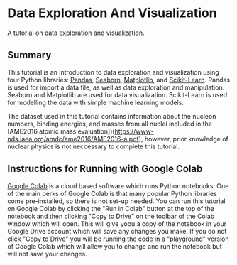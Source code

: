 # Data Exploration And Visualization
A tutorial on data exploration and visualization.

## Summary
This tutorial is an introduction to data exploration and visualization using four Python libraries: [Pandas](https://pandas.pydata.org), [Seaborn](https://seaborn.pydata.org/index.html), [Matplotlib](https://matplotlib.org), and [Scikit-Learn](https://scikit-learn.org/stable/). Pandas is used for import a data file, as well as data exploration and manipulation. Seaborn and Matplotlib are used for data visualization. Scikit-Learn is used for modelling the data with simple machine learning models.

The dataset used in this tutorial contains information about the nucleon numbers, binding energies, and masses from all nuclei included in the [AME2016 atomic mass evaluation])(https://www-nds.iaea.org/amdc/ame2016/AME2016-a.pdf), however, prior knowledge of nuclear physics is not neccessary to complete this tutorial.

## Instructions for Running with Google Colab
[Google Colab](https://colab.research.google.com) is a cloud based software which runs Python notebooks. One of the main perks of Google Colab is that many popular Python libraries come pre-installed, so there is not set-up needed. You can run this tutorial on Google Colab by clicking the "Run in Colab" button at the top of the notebook and then clicking "Copy to Drive" on the toolbar of the Colab window which will open. This will give yoou a copy of the notebook in your Google Drive account which will save any changes you make. If you do not click "Copy to Drive" you will be running the code in a "playground" version of Google Colab which will allow you to change and run the notebook but will not save your changes.